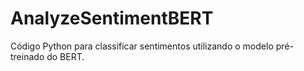 # AnalyzeSentimentBERT
Código Python para classificar sentimentos utilizando o modelo pré-treinado do BERT. 
